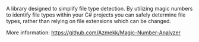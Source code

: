 A library designed to simplify file type detection. By utilizing magic numbers to identify file types within your C# projects you can safely determine file types, rather than relying on file extensions which can be changed.

More information: https://github.com/Azmekk/Magic-Number-Analyzer